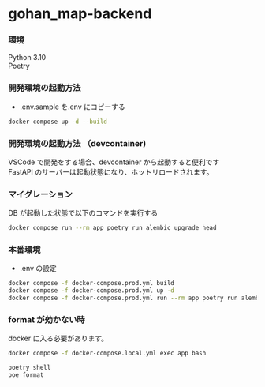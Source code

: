 # gohan_map-backend

### 環境

Python 3.10  
Poetry

### 開発環境の起動方法

- .env.sample を.env にコピーする

```bash
docker compose up -d --build
```

### 開発環境の起動方法 （devcontainer)

VSCode で開発をする場合、devcontainer から起動すると便利です  
FastAPI のサーバーは起動状態になり、ホットリロードされます。

### マイグレーション

DB が起動した状態で以下のコマンドを実行する

```bash
docker compose run --rm app poetry run alembic upgrade head
```

### 本番環境

- .env の設定

```bash
docker compose -f docker-compose.prod.yml build
docker compose -f docker-compose.prod.yml up -d
docker compose -f docker-compose.prod.yml run --rm app poetry run alembic upgrade head
```

### format が効かない時

docker に入る必要があります。

```bash
docker compose -f docker-compose.local.yml exec app bash
```

```bash
poetry shell
poe format
```
